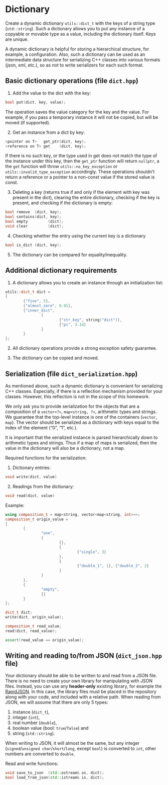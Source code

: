 # Dictionary

Create a dynamic dictionary `utils::dict_t` with the keys of a string type (`std::string`).
Such a dictionary allows you to put any instance of a copyable or movable type as a value, including the dictionary itself.
Keys are unique.

A dynamic dictionary is helpful for storing a hierarchical structure, for example, a configuration.
Also, such a dictionary can be used as an intermediate data structure for serializing C++ classes into various formats (json, xml, etc.), so as not to write serializers for each such format.

## Basic dictionary operations (file `dict.hpp`)


1. Add the value to the dict with the key:

```cpp
bool put(dict, key, value);
```

The operation saves the value category for the key and the value.
For example, if you pass a temporary instance it will not be copied, but will be moved (if supported).


2. Get an instance from a dict by key:

```cpp
<pointer on T>   get_ptr(dict, key);
<reference on T> get    (dict, key);
```

If there is no such key, or the type used in get does not match the type of the instance under this key, then the `get_ptr` function will return `nullptr`, a the `get` function will throw `utils::no_key_exception` or `utils::invalid_type_exception` accordingly.
These operations shouldn’t return a reference or a pointer to a non-const value if the stored value is const.

3. Deleting a key (returns true if and only if the element with key was present in the dict), clearing the entire dictionary, checking if the key is present, and checking if the dictionary is empty:

```cpp
bool remove  (dict, key);
bool contains(dict, key);
bool empty         (dict);
void clear         (dict);
```

4. Checking whether the entry using the current key is a dictionary

```cpp
bool is_dict (dict, key);
```

5. The dictionary can be compared for equality/inequality.

## Additional dictionary requirements


1. A dictionary allows you to create an instance through an initialization list:

```cpp
utils::dict_t dict =
{
        {"five", 5},
        {"almost_zero", 0.01},
        {"inner_dict",
                {
                        {"str_key", string("dict")},
                        {"pi", 3.14}
                }
        }
};
```

2. All dictionary operations provide a strong exception safety guarantee.


3. The dictionary can be copied and moved.


## Serialization (file `dict_serialization.hpp`)

As mentioned above, such a dynamic dictionary is convenient for serializing C++ classes.
Especially, if there is a reflection mechanism provided for your classes.
However, this reflection is not in the scope of this homework.

We only ask you to provide serialization for the objects that are a composition of a `vector<?>`, `map<string, ?>`, arithmetic types and strings.
We guarantee that the top-level instance is one of the containers (`vector`, `map`).
The vector should be serialized as a dictionary with keys equal to the index of the element (“0”, “1”, etc.).

It is important that the serialized instance is parsed hierarchically down to arithmetic types and strings.
Thus if a map of maps is serialized, then the value in the dictionary will also be a dictionary, not a map.


Required functions for the serialization:

1. Dictionary entries:

```cpp
void write(dict, value)
```

2. Readings from the dictionary:

```cpp
void read(dict, value)
```

Example:

```cpp
using composition_t = map<string, vector<map<string, int>>>;
composition_t origin_value =
{
        {
                "one",
                {
                        {},
                        {
                                {"single", 3}
                        },
                        {
                                {"double_1", 1}, {"double_2", 2}
                        }
                }
        },
        {
                "empty",
                {}
        }
};

dict_t dict;
write(dict, origin_value);

composition_t read_value;
read(dict, read_value);

assert(read_value == origin_value);
```

## Writing and reading to/from JSON (`dict_json.hpp` file)

Your dictionary should be able to be written to and read from a JSON file.
There is no need to create your own library for manipulating with JSON files.
Instead, you can use any **header-only** existing library, for example the [RapidJSON](https://rapidjson.org/).
In this case, the library files must be placed in the repository along with your code, and included with a relative path. When reading from JSON, we will assume that there are only 5 types:

1. instance (`dict_t`),
2. integer (`int`),
3. real number (`double`),
4. boolean value (bool: `true`/`false`) and
5. string (`std::string`).

When writing to JSON, it will almost be the same, but any integer (`signed`/`unsigned char`/`short`/`long`, except `bool`) is converted to `int`, other numbers are converted to `double`.

Read and write functions:

```cpp
void save_to_json  (std::ostream& os, dict);
bool load_from_json(std::istream& is, dict);
```
